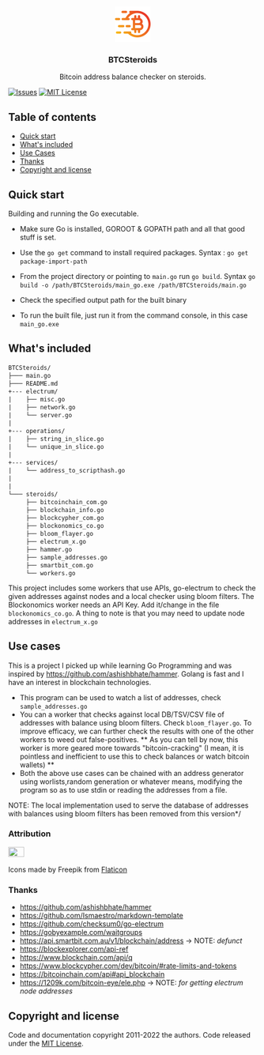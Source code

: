 <p align="center">
  <a href="https://github.com/xylevy/BTCSteroids/">
    <img src="images/logo.png" alt="Logo" width=72 height=72>
  </a>

  <h3 align="center">BTCSteroids</h3>

  <p align="center">
    Bitcoin address balance checker on steroids.

  </p>
  
 [![Issues][issues-shield]][issues-url]
 [![MIT License][license-shield]][license-url]
 
  



## Table of contents

- [Quick start](#quick-start)
- [What's included](#whats-included)
- [Use Cases](#use-cases)
- [Thanks](#thanks)
- [Copyright and license](#copyright-and-license)


## Quick start

Building and running the Go executable.

- Make sure Go is installed, GOROOT & GOPATH path and all that good stuff is set.

- Use the ```go get``` command to install required packages. Syntax : ```go get package-import-path```

- From the project directory or pointing to ```main.go``` run ```go build```. Syntax ```go build -o /path/BTCSteroids/main_go.exe /path/BTCSteroids/main.go```

- Check the specified output path for the built binary

- To run the built file, just run it from the command console, in this case ```main_go.exe```  


## What's included



```text
BTCSteroids/
├─── main.go
├─── README.md
+--- electrum/
|    ├── misc.go
|	 ├── network.go
|    └── server.go
|
+--- operations/  
|    ├── string_in_slice.go
|    └── unique_in_slice.go
|
+--- services/
|	 └── address_to_scripthash.go
| 
|
└─── steroids/
	 ├── bitcoinchain_com.go
	 ├── blockchain_info.go
	 ├── blockcypher_com.go
	 ├── blockonomics_co.go
	 ├── bloom_flayer.go
	 ├── electrum_x.go
	 ├── hammer.go
	 ├── sample_addresses.go
	 ├── smartbit_com.go
	 └── workers.go
```
This project includes some workers that use APIs, go-electrum to check the given addresses against nodes and a local checker using bloom filters. The Blockonomics worker  needs an API Key. Add it/change in the file ```blockonomics_co.go```.
A thing to note is that you may need to update node addresses in ```electrum_x.go```


## Use cases
This is a project I picked up while learning Go Programming and was inspired by https://github.com/ashishbhate/hammer. Golang is fast and I have an interest in blockchain technologies.
- This program can be used to watch a list of addresses, check ```sample_addresses.go``` 
- You can a worker that checks against local DB/TSV/CSV file of addresses with balance using bloom filters. Check ```bloom_flayer.go```. To improve efficacy, we can further check the results with one of the other workers to weed out false-positives.
** As you  can tell by now, this worker is more geared more towards "bitcoin-cracking" (I mean, it is pointless and inefficient to use this to check balances or watch bitcoin wallets) ** 
- Both the above use cases can be chained with an address generator using worlists,random generation or whatever means, modifying the program so as to use stdin or reading the addresses from a file.

NOTE: The local implementation used to serve the database of addresses with balances using bloom filters has been removed from this version*/

### Attribution

<img src="https://media.flaticon.com/dist/min/img/logo/flaticon_negative.svg" width=25% height=25%>

Icons made by Freepik from [Flaticon](https://www.flaticon.com)

### Thanks
- https://github.com/ashishbhate/hammer
- https://github.com/Ismaestro/markdown-template
- https://github.com/checksum0/go-electrum
- https://gobyexample.com/waitgroups
- https://api.smartbit.com.au/v1/blockchain/address -> NOTE: *defunct*
- https://blockexplorer.com/api-ref
- https://www.blockchain.com/api/q
- https://www.blockcypher.com/dev/bitcoin/#rate-limits-and-tokens
- https://bitcoinchain.com/api#api_blockchain
- https://1209k.com/bitcoin-eye/ele.php -> NOTE: *for getting electrum node addresses*




## Copyright and license

Code and documentation copyright 2011-2022 the authors. Code released under the [MIT License](https://github.com/xylevy/BTCSteroids/blob/master/LICENSE).

[issues-shield]: https://img.shields.io/github/issues/xylevy/BTCSteroids.svg?style=for-the-badge
[issues-url]: https://github.com/xylevy/BTCSteroids/issues
[license-shield]: https://img.shields.io/github/license/xylevy/BTCSteroids.svg?style=for-the-badge
[license-url]: https://github.com/xylevy/BTCSteroids/blob/master/LICENSE
